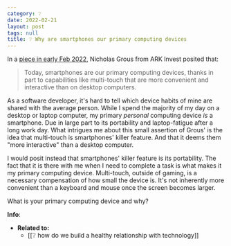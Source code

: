 ```yaml
---
category: ❔
date: 2022-02-21
layout: post
tags: null
title: ❔ Why are smartphones our primary computing devices
---
```


In a [piece in early Feb 2022](https://ark-invest.com/articles/analyst-research/augmented-reality-ar/), Nicholas Grous from ARK Invest posited that:
> Today, smartphones are our primary computing devices, thanks in part to capabilities like multi-touch that are more convenient and interactive than on desktop computers.

As a software developer, it's hard to tell which device habits of mine are shared with the average person. While I spend the majority of my day on a desktop or laptop computer, my primary _personal_ computing device _is_ a smartphone. Due in large part to its portability and laptop-fatigue after a long work day. What intrigues me about this small assertion of Grous' is the idea that multi-touch is smartphones' killer feature. And that it deems them "more interactive" than a desktop computer.

I would posit instead that smartphones' killer feature is its portability. The fact that it is there with me when I need to complete a task is what makes it my primary computing device. Multi-touch, outside of gaming, is a necessary compensation of how small the device is. It's not inherently more convenient than a keyboard and mouse once the screen becomes larger.

What is your primary computing device and why?

**Info**:
- **Related to:**
	- [[❔ how do we build a healthy relationship with technology]]